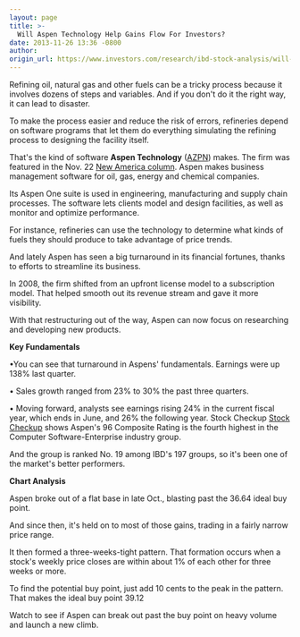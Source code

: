 ```yaml
---
layout: page
title: >-
  Will Aspen Technology Help Gains Flow For Investors?
date: 2013-11-26 13:36 -0800
author: 
origin_url: https://www.investors.com/research/ibd-stock-analysis/will-aspen-technology-help-gains-flow-for-investors/
---
```





  

Refining oil, natural gas and other fuels can be a tricky process because it involves dozens of steps and variables. And if you don't do it the right way, it can lead to disaster.

  

To make the process easier and reduce the risk of errors, refineries depend on software programs that let them do everything simulating the refining process to designing the facility itself.

  

That's the kind of software **Aspen Technology** ([AZPN](https://research.investors.com/quote.aspx?symbol=AZPN)) makes. The firm was featured in the Nov. 22 [New America column](http://news.investors.com/business-the-new-america/112113-680133-aspen-technology-streamlines-work-in-oil-industry-and-factories.htm?ntt=azpn). Aspen makes business management software for oil, gas, energy and chemical companies.

  

Its Aspen One suite is used in engineering, manufacturing and supply chain processes. The software lets clients model and design facilities, as well as monitor and optimize performance.

  

For instance, refineries can use the technology to determine what kinds of fuels they should produce to take advantage of price trends.

  

And lately Aspen has seen a big turnaround in its financial fortunes, thanks to efforts to streamline its business.

  

In 2008, the firm shifted from an upfront license model to a subscription model. That helped smooth out its revenue stream and gave it more visibility.

  

With that restructuring out of the way, Aspen can now focus on researching and developing new products.

  

**Key Fundamentals**

  

•You can see that turnaround in Aspens' fundamentals. Earnings were up 138% last quarter. 

  

• Sales growth ranged from 23% to 30% the past three quarters. 

  

• Moving forward, analysts see earnings rising 24% in the current fiscal year, which ends in June, and 26% the following year. Stock Checkup [Stock Checkup](http://research.investors.com/stock-checkup/nasdaq-aspen-technology-inc-azpn.aspx) shows Aspen's 96 Composite Rating is the fourth highest in the Computer Software-Enterprise industry group.

  

And the group is ranked No. 19 among IBD's 197 groups, so it's been one of the market's better performers.

  

**Chart Analysis**

  

Aspen broke out of a flat base in late Oct., blasting past the 36.64 ideal buy point.

  

And since then, it's held on to most of those gains, trading in a fairly narrow price range.

  

It then formed a three-weeks-tight pattern. That formation occurs when a stock's weekly price closes are within about 1% of each other for three weeks or more.

  

To find the potential buy point, just add 10 cents to the peak in the pattern. That makes the ideal buy point 39.12

  

Watch to see if Aspen can break out past the buy point on heavy volume and launch a new climb.




